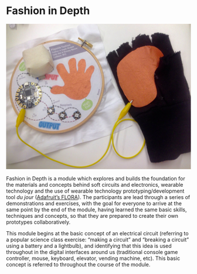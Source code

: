 # Fashion in Depth

![Embroidery Hoop and Glove](images/s_19461AB3BA2A7B7841EE7B1041889C86955BA965B5B0D87ADB915B48A0068311_1493314333038_C7QB1XMXQAI4q1r.jpg_large.jpeg)

Fashion in Depth is a module which explores and builds the foundation for the materials and concepts behind soft circuits and electronics, wearable technology and the use of wearable technology prototyping/development tool *du jour* ([Adafruit’s FLORA](https://www.adafruit.com/products/659)).  The participants are lead through a series of demonstrations and exercises, with the goal for everyone to arrive at the same point by the end of the module, having learned the same basic skills, techniques and concepts, so that they are prepared to create their own prototypes collaboratively. 

This module begins at the basic concept of an electrical circuit (referring to a popular science class exercise: “making a circuit” and “breaking a circuit” using a battery and a lightbulb), and identifying that this idea is used throughout in the digital interfaces around us (traditional console game controller, mouse, keyboard, elevator, vending machine, etc). This basic concept is referred to throughout the course of the module. 